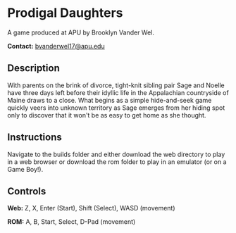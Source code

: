 # Prodigal Daughters
A game produced at APU by Brooklyn Vander Wel.

**Contact:** bvanderwel17@apu.edu
## Description
With parents on the brink of divorce, tight-knit sibling pair Sage and Noelle have three days left before their idyllic life in the Appalachian countryside of Maine draws to a close. What begins as a simple hide-and-seek game quickly veers into unknown territory as Sage emerges from her hiding spot only to discover that it won't be as easy to get home as she thought.
## Instructions
Navigate to the builds folder and either download the web directory to play in a web browser or download the rom folder to play in an emulator (or on a Game Boy!).
## Controls
**Web:** Z, X, Enter (Start), Shift (Select), WASD (movement)

**ROM:** A, B, Start, Select, D-Pad (movement)
